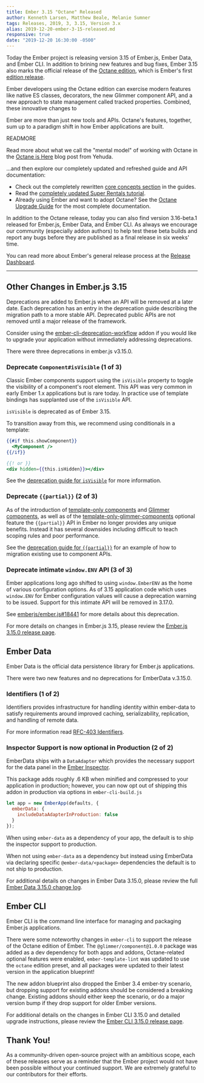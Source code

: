 ```yaml
---
title: Ember 3.15 "Octane" Released
author: Kenneth Larsen, Matthew Beale, Melanie Sumner
tags: Releases, 2019, 3, 3.15, Version 3.x
alias: 2019-12-20-ember-3-15-released.md
responsive: true
date: "2019-12-20 16:30:00 -0500"
---
```


Today the Ember project is releasing version 3.15 of Ember.js, Ember Data, and
Ember CLI. In addition to brining new features and bug fixes, Ember 3.15 also marks the official release of the [Octane edition](TODO://link-to-octane-blog-post), which is Ember's first [edition release](https://emberjs.com/editions/).

Ember developers using the Octane edition can exercise modern features like native ES
classes, decorators, the new Glimmer component API, and a new approach to state
management called tracked properties. Combined, these innovative changes to
<!--alex ignore just-->
Ember are more than just new tools and APIs. Octane's features, together,
sum up to a paradigm shift in how Ember applications are built.

READMORE

<!--alex ignore nuts-->
Read more about what we call the "mental model" of working with Octane in the
[Octane is Here](https://blog.emberjs.com/2019/12/20/octane-is-here.html) blog post from Yehuda.

...and then explore our completely updated and refreshed guide and API
documentation:

* Check out the completely rewritten [core concepts section](https://guides.emberjs.com/release/components/) in the guides.
* Read the [completely updated Super Rentals tutorial](https://guides.emberjs.com/release/tutorial/).
* Already using Ember and want to adopt Octane? See the [Octane Upgrade
  Guide](https://guides.emberjs.com/release/upgrading/current-edition/) for the most complete
  documentation.

In addition to the Octane release, today you can also find version 3.16-beta.1
released for Ember.js, Ember Data, and Ember CLI. As always we encourage our
community (especially addon authors) to help test these beta builds and report
any bugs before they are published as a final release in six weeks' time.

You can read more about Ember's general release process at the [Release Dashboard](http://emberjs.com/builds/).

---

## Other Changes in Ember.js 3.15

Deprecations are added to Ember.js when an API will be removed at a later date. Each deprecation has an entry in the deprecation guide describing the migration path to a more stable API. Deprecated public APIs are not removed until a major release of the framework.

Consider using the [ember-cli-deprecation-workflow](https://github.com/mixonic/ember-cli-deprecation-workflow) addon if you would like to upgrade your application without immediately addressing deprecations.

There were three deprecations in ember.js v3.15.0.

### Deprecate `Component#isVisible` (1 of 3)

Classic Ember components support using the `isVisible` property to toggle the
visibility of a component's root element. This API was very common in early
Ember 1.x applications but is rare today. In practice use of template bindings
has supplanted use of the `isVisible` API.

`isVisible` is deprecated as of Ember 3.15. 

To transition away from this, we recommend using conditionals in a template:

```handlebars
{{#if this.showComponent}}
  <MyComponent />
{{/if}}

{{! or }}
<div hidden={{this.isHidden}}></div>

```

See the [deprecation guide for
`isVisible`](https://deprecations.emberjs.com/v3.x#toc_ember-component-is-visible)
for more information.

### Deprecate `{{partial}}` (2 of 3)

As of the introduction of [template-only
components](https://api.emberjs.com/ember/3.15/classes/Component)
and [Glimmer
components](https://api.emberjs.com/ember/3.15/modules/@glimmer%2Fcomponent),
as well as of the
[template-only-glimmer-components](https://guides.emberjs.com/release/configuring-ember/optional-features/#toc_template-only-glimmer-components)
optional feature the `{{partial}}` API in Ember no longer provides any unique
benefits. Instead it has several downsides including difficult to teach scoping 
rules and poor performance.

See the [deprecation guide for
`{{partial}}`](https://deprecations.emberjs.com/v3.x#toc_ember-partial) for
an example of how to migration existing use to component APIs.

### Deprecate intimate `window.ENV` API (3 of 3)

Ember applications long ago shifted to using `window.EmberENV` as the home of
various configuration options. As of 3.15 application code which uses `window.ENV`
for Ember configuration values will cause a deprecation warning to be issued.
Support for this intimate API will be removed in 3.17.0.

See [emberjs/ember.js#18441](https://github.com/emberjs/ember.js/pull/18441)
for more details about this deprecation.

For more details on changes in Ember.js 3.15, please review the [Ember.js 3.15.0 release page](https://github.com/emberjs/ember.js/releases/tag/v3.15.0).

## Ember Data

Ember Data is the official data persistence library for Ember.js applications.

There were two new features and no deprecations for EmberData v.3.15.0.

### Identifiers (1 of 2)

Identifiers provides infrastructure for handling identity within ember-data to satisfy
requirements around improved caching, serializability, replication, and handling of
remote data.

For more information read [RFC-403 Identifiers](https://github.com/emberjs/rfcs/blob/master/text/0403-ember-data-identifiers.md).

### Inspector Support is now optional in Production (2 of 2)

EmberData ships with a `DataAdapter` which provides the necessary support for
the data panel in the [Ember Inspector](https://github.com/emberjs/ember-inspector).

This package adds roughly .6 KB when minified and compressed to your application
in production; however, you can now opt out of shipping this addon in production
via options in `ember-cli-build.js`
  
```js
let app = new EmberApp(defaults, {
  emberData: {
    includeDataAdapterInProduction: false
  }
});
```

When using `ember-data` as a dependency of your app, the default is to ship the
inspector support to production.

When not using `ember-data` as a dependency but instead using EmberData via
declaring specific `@ember-data/<package>` dependencies the default is to not
ship to production.

For additional details on changes in Ember Data 3.15.0, please review the full
[Ember Data 3.15.0 change log](https://github.com/emberjs/data/blob/release/CHANGELOG.md#release-3150-december-18-2019).

## Ember CLI

Ember CLI is the command line interface for managing and packaging Ember.js applications.

There were some noteworthy changes in `ember-cli` to support the release of the Octane edition of Ember. The `@glimmer/component@1.0.0` package was added as a dev dependency for both apps and addons, Octane-related optional features were enabled, `ember-template-lint` was updated to use the `octane` edition preset, and all packages were updated to their latest version in the application blueprint! 

The new addon blueprint also dropped the Ember 3.4 ember-try scenario, but dropping support for existing addons should be considered a breaking change. Existing addons should either keep the scenario, or do a major version bump if they drop support for older Ember versions.

For additional details on the changes in Ember CLI 3.15.0 and detailed upgrade
instructions, please review the [Ember CLI 3.15.0 release page](https://github.com/ember-cli/ember-cli/releases/tag/v3.15.0).

## Thank You!

As a community-driven open-source project with an ambitious scope, each of these releases serve as a reminder that the Ember project would not have been possible without your continued support. We are extremely grateful to our contributors for their efforts.
